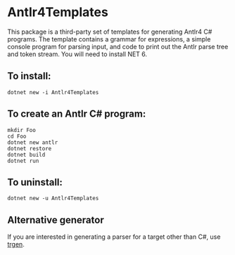 # Antlr4Templates

This package is a third-party set of templates for generating Antlr4 C# programs.
The template contains a grammar for expressions, a simple console program for parsing input,
and code to print out the Antlr parse tree and token stream.
You will need to install NET 6.

## To install:

    dotnet new -i Antlr4Templates

## To create an Antlr C# program:

    mkdir Foo
    cd Foo
    dotnet new antlr
    dotnet restore
    dotnet build
    dotnet run

## To uninstall:

    dotnet new -u Antlr4Templates

## Alternative generator

If you are interested in generating a parser for a target other than
C#, use [trgen](https://github.com/kaby76/Domemtech.Trash/tree/main/trgen).
